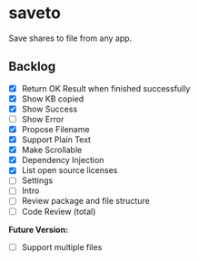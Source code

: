 # saveto

Save shares to file from any app.

## Backlog

- [x] Return OK Result when finished successfully
- [x] Show KB copied
- [x] Show Success
- [ ] Show Error
- [x] Propose Filename
- [x] Support Plain Text
- [x] Make Scrollable
- [x] Dependency Injection
- [x] List open source licenses
- [ ] Settings
- [ ] Intro
- [ ] Review package and file structure
- [ ] Code Review (total)

**Future Version:**
- [ ] Support multiple files
